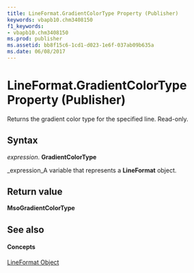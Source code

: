 ```yaml
---
title: LineFormat.GradientColorType Property (Publisher)
keywords: vbapb10.chm3408150
f1_keywords:
- vbapb10.chm3408150
ms.prod: publisher
ms.assetid: bb8f15c6-1cd1-d023-1e6f-037ab09b635a
ms.date: 06/08/2017
---
```



# LineFormat.GradientColorType Property (Publisher)

Returns the gradient color type for the specified line. Read-only.


## Syntax

 _expression_. **GradientColorType**

 _expression_A variable that represents a  **LineFormat** object.


## Return value

 **MsoGradientColorType**


## See also


#### Concepts


 [LineFormat Object](Publisher.LineFormat.md)


